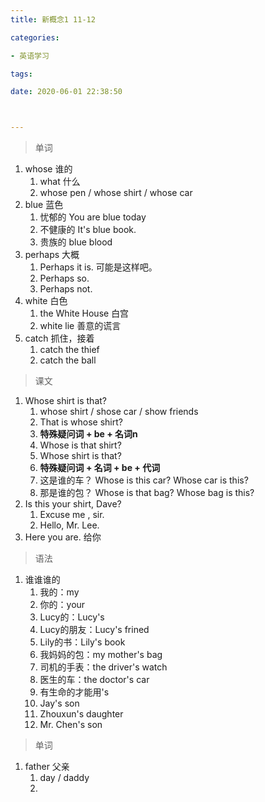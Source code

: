 ```yaml
---
title: 新概念1 11-12

categories: 

- 英语学习

tags: 

date: 2020-06-01 22:38:50



---
```


>单词

1. whose 谁的
   1. what 什么
   2. whose pen / whose shirt / whose car
2. blue 蓝色
   1. 忧郁的 You are blue today
   2. 不健康的 It's blue book.
   3. 贵族的  blue blood
3. perhaps 大概
   1. Perhaps it is. 可能是这样吧。
   2. Perhaps so.
   3. Perhaps not.
4. white 白色
   1. the White House 白宫
   2. white lie 善意的谎言
5. catch 抓住，接着
   1. catch the thief
   2. catch the ball

> 课文

1. Whose shirt is that?
   1. whose shirt / shose car / show friends
   2. That is whose shirt?
   3. **特殊疑问词 + be + 名词n**
   4. Whose is that shirt?
   5. Whose shirt is that?
   6. **特殊疑问词 + 名词 + be + 代词**
   7. 这是谁的车？  Whose is this car? Whose car is this?
   8. 那是谁的包？ Whose is that bag? Whose bag is this?
2. Is this your shirt, Dave?
   1. Excuse me , sir.
   2. Hello, Mr. Lee.
3. Here you are. 给你

> 语法

1. 谁谁谁的 
   1. 我的：my
   2. 你的：your
   3. Lucy的：Lucy's
   4. Lucy的朋友：Lucy's frined
   5. Lily的书：Lily's book
   6. 我妈妈的包：my mother's bag
   7. 司机的手表：the driver's watch
   8. 医生的车：the doctor's car
   9. 有生命的才能用's
   10. Jay's son
   11. Zhouxun's daughter
   12. Mr. Chen's son

> 单词

1. father 父亲
   1. day / daddy 
   2. 